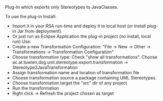 Plug-In which exports only Stereotypes to JavaClasses.

To use the plug-in
 Install:
   - Import it in your RSA run-time and deploy it to local host (or install plug-in Jar from deployment).
   - Or just run as Eclipse Application the plug-in project (no install, local run)
 Use:
   - Create a new Transformation Configuration: "File -> New -> Other -> Transformations -> Transformation Configuration"
   - Choose transformation type: Check "show all transformations". Choose ac.at.tuwien.dsg.uml.stereotype.export.transformation -> Stereotype2JavaTransformation
   - Assign transformation name and location of transformation file
   - Choose transformation source a package containing UML Stereotypes.
   - Choose transformation target the "src" dir of any project
   - Run the transformation
   - Right click -> Refresh the project chosen as target
